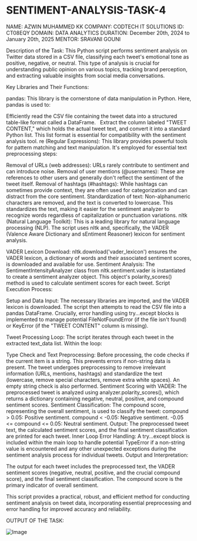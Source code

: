 # SENTIMENT-ANALYSIS-TASK-4
NAME: AZWIN MUHAMMED KK
COMPANY: CODTECH IT SOLUTIONS
ID: CT08EQY
DOMAIN: DATA ANALYTICS
DURATION: December 20th, 2024 to January 20th, 2025
MENTOR: SRAVANI GOUNI

Description of the Task:
This Python script performs sentiment analysis on Twitter data stored in a CSV file, classifying each tweet's emotional tone as positive, negative, or neutral. This type of analysis is crucial for understanding public opinion on various topics, tracking brand perception, and extracting valuable insights from social media conversations.   

Key Libraries and Their Functions:

 pandas: This library is the cornerstone of data manipulation in Python. Here, pandas is used to:   

Efficiently read the CSV file containing the tweet data into a structured table-like format called a DataFrame.   
Extract the column labeled "TWEET CONTENT," which holds the actual tweet text, and convert it into a standard Python list. This list format is essential for compatibility with the sentiment analysis tool.
 re (Regular Expressions): This library provides powerful tools for pattern matching and text manipulation. It's employed for essential text preprocessing steps:   

Removal of URLs (web addresses): URLs rarely contribute to sentiment and can introduce noise.
Removal of user mentions (@usernames): These are references to other users and generally don't reflect the sentiment of the tweet itself.
Removal of hashtags (#hashtags): While hashtags can sometimes provide context, they are often used for categorization and can distract from the core sentiment.
Standardization of text: Non-alphanumeric characters are removed, and the text is converted to lowercase. This standardizes the text, making it easier for the sentiment analyzer to recognize words regardless of capitalization or punctuation variations.
 nltk (Natural Language Toolkit): This is a leading library for natural language processing (NLP). The script uses nltk and, specifically, the VADER (Valence Aware Dictionary and sEntiment Reasoner) lexicon for sentiment analysis.   

VADER Lexicon Download: nltk.download('vader_lexicon') ensures the VADER lexicon, a dictionary of words and their associated sentiment scores, is downloaded and available for use.
Sentiment Analysis: The SentimentIntensityAnalyzer class from nltk.sentiment.vader is instantiated to create a sentiment analyzer object. This object's polarity_scores() method is used to calculate sentiment scores for each tweet.
Script Execution Process:

Setup and Data Input: The necessary libraries are imported, and the VADER lexicon is downloaded. The script then attempts to read the CSV file into a pandas DataFrame. Crucially, error handling using try...except blocks is implemented to manage potential FileNotFoundError (if the file isn't found) or KeyError (if the "TWEET CONTENT" column is missing).

Tweet Processing Loop: The script iterates through each tweet in the extracted text_data list. Within the loop:

Type Check and Text Preprocessing: Before processing, the code checks if the current item is a string. This prevents errors if non-string data is present. The tweet undergoes preprocessing to remove irrelevant information (URLs, mentions, hashtags) and standardize the text (lowercase, remove special characters, remove extra white spaces). An empty string check is also performed.
Sentiment Scoring with VADER: The preprocessed tweet is analyzed using analyzer.polarity_scores(), which returns a dictionary containing negative, neutral, positive, and compound sentiment scores.
Sentiment Classification: The compound score, representing the overall sentiment, is used to classify the tweet:
compound > 0.05: Positive sentiment.
compound < -0.05: Negative sentiment.
-0.05 <= compound <= 0.05: Neutral sentiment.
Output: The preprocessed tweet text, the calculated sentiment scores, and the final sentiment classification are printed for each tweet.
Inner Loop Error Handling: A try...except block is included within the main loop to handle potential TypeError if a non-string value is encountered and any other unexpected exceptions during the sentiment analysis process for individual tweets.
Output and Interpretation:

The output for each tweet includes the preprocessed text, the VADER sentiment scores (negative, neutral, positive, and the crucial compound score), and the final sentiment classification. The compound score is the primary indicator of overall sentiment.

This script provides a practical, robust, and efficient method for conducting sentiment analysis on tweet data, incorporating essential preprocessing and error handling for improved accuracy and reliability.

OUTPUT OF THE TASK:

![Image](https://github.com/user-attachments/assets/3a22209d-4554-4a32-bcf7-016c4e970a86)



